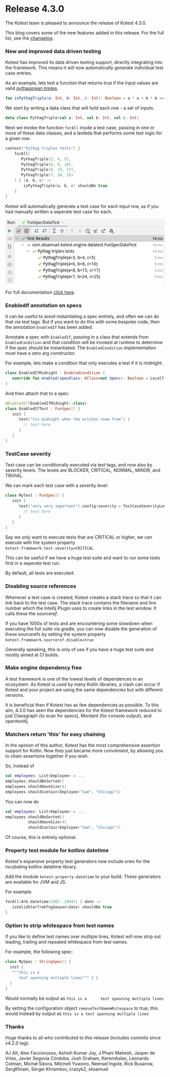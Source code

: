 Release 4.3.0
======

The Kotest team is pleased to announce the release of Kotest 4.3.0.

This blog covers some of the new features added in this release.
For the full list, see the [changelog](https://kotest.io/changelog/).



### New and improved data driven testing


Kotest has improved its data driven testing support, directly integrating into the framework.
This means it will now automatically generate individual test case entries.

As an example, lets test a function that returns true if the input values are valid [pythagorean triples](https://en.wikipedia.org/wiki/Pythagorean_triple).

```kotlin
fun isPythagTriple(a: Int, b: Int, c: Int): Boolean = a * a + b * b == c * c
```

We start by writing a data class that will hold each _row_ - a set of inputs.

```kotlin
data class PythagTriple(val a: Int, val b: Int, val c: Int)
```

Next we invoke the function `forAll` inside a test case, passing in one or more of these data classes, and a
lambda that performs some test logic for a given _row_.

```kotlin
context("Pythag triples tests") {
    forAll(
       PythagTriple(3, 4, 5),
       PythagTriple(6, 8, 10),
       PythagTriple(8, 15, 17),
       PythagTriple(7, 24, 25)
    ) { (a, b, c) ->
        isPythagTriple(a, b, c) shouldBe true
    }
}
```

Kotest will automatically generate a test case for each input row, as if you had manually written a seperate test case for each.

![data test example output](images/datatest1.png)


For full documentation [click here](../framework/data_driven_testing.md).




### EnabledIf annotation on specs

It can be useful to avoid instantiating a spec entirely, and often we can do that via test tags. But if you want
to do this with some bespoke code, then the annotation `EnabledIf` has been added.

Annotate a spec with `EnabledIf`, passing in a class that extends from `EnabledCondition` and that condition
will be invoked at runtime to determine if the spec should be instantiated. The `EnabledCondition` implementation
must have a zero arg constructor.

For example, lets make a condition that only executes a test if it is midnight.

```kotlin
class EnabledIfMidnight : EnabledCondition {
   override fun enabled(specKlass: KClass<out Spec>): Boolean = LocalTime.now().hour == 0
}
```

And then attach that to a spec:

```kotlin
@EnabledIf(EnabledIfMidnight::class)
class EnabledIfTest : FunSpec() {
   init {
      test("tis midnight when the witches roam free") {
        // test here
      }
   }
}
```




### TestCase severity

Test case can be conditionally executed via test tags, and now also by severity levels.
The levels are BLOCKER, CRITICAL, NORMAL, MINOR, and TRIVIAL.

We can mark each test case with a severity level:

```kotlin
class MyTest : FunSpec() {
   init {
      test("very very important").config(severity = TestCaseSeverityLevel.CRITICAL) {
        // test here
      }
   }
}
```

Say we only want to execute tests that are CRITICAL or higher, we can execute with the system property `kotest.framework.test.severity=CRITICAL`

This can be useful if we have a huge test suite and want to run some tests first in a seperate test run.

By default, all tests are executed.



### Disabling source references

Whenever a test case is created, Kotest creates a stack trace so that it can link back to the test case.
The stack trace contains the filename and line number which the Intellij Plugin uses to create links in the test window.
It calls these the _sourceref_.

If you have 1000s of tests and are encountering some slowdown when executing the full suite via gradle, you can now disable
the generation of these sourcerefs by setting the system property `kotest.framework.sourceref.disable=true`

Generally speaking, this is only of use if you have a huge test suite and mostly aimed at CI builds.



### Make engine dependency free

A test framework is one of the lowest levels of dependences in an ecosystem. As Kotest is used by many Kotlin libraries, a clash
can occur if Kotest and your project are using the same dependencies but with different versions.

It is beneficial then if Kotest has as few dependencies as possible. To this aim, 4.3.0 has seen the dependencies
for the Kotest framework reduced to just Classgraph (to scan for specs), Mordant (for console output), and opentest4j.





### Matchers return 'this' for easy chaining

In the opinion of this author, Kotest has the most comprehensive assertion support for Kotlin. Now they just became more convienient,
by allowing you to chain assertions together if you wish.

So, instead of
```kotlin
val employees: List<Employee> = ...
employees.shouldBeSorted()
employees.shouldHaveSize(4)
employees.shouldContain(Employee("Sam", "Chicago"))
```

You can now do
```kotlin
val employees: List<Employee> = ...
employees.shouldBeSorted()
          shouldHaveSize(4)
          shouldContain(Employee("Sam", "Chicago"))
```

Of course, this is entirely optional.







### Property test module for kotlinx datetime

Kotest's expansive property test generators now include ones for the incubating kotlinx datetime library.

Add the module `kotest-property-datetime` to your build. These generators are available for JVM and JS.

For example:

```kotlin
forAll(Arb.datetime(1987..1994)) { date ->
   isValidStarTrekTngSeason(date) shouldBe true
}
```






### Option to strip whitespace from test names

If you like to define test names over multiple lines, Kotest will now strip out leading, trailing and repeated whitespace from test names.

For example, the following spec:

```kotlin
class MySpec : StringSpec() {
  init {
   """this is a
      test spanning multiple lines""" { }
  }
}
```

Would normally be output as `this is a      test spanning multiple lines`

By setting the configuration object `removeTestNameWhitespace` to true, this would instead by output as `this is a test spanning multiple lines`





### Thanks

Huge thanks to all who contributed to this release (includes commits since v4.2.0 tag):

AJ Alt, Alex Facciorusso, Ashish Kumar Joy, J Phani Mahesh, Jasper de Vries, Javier Segovia Córdoba,
Josh Graham, KeremAslan, Leonardo Colman, Michał Sikora, Mitchell Yuwono, Neenad Ingole, Rick Busarow,
SergKhram, Sergei Khramkov, crazyk2, sksamuel
